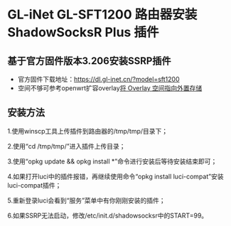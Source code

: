 # GL-iNet GL-SFT1200 路由器安装 ShadowSocksR Plus 插件

## 基于官方固件版本3.206安装SSRP插件

- 官方固件下载地址：https://dl.gl-inet.cn/?model=sft1200
- 空间不够可参考openwrt扩容overlay[将 Overlay 空间指向外置存储](https://blog.digicat-studio.com/Technology/openwrt_overlay.html)

## 安装方法
1.使用winscp工具上传插件到路由器的/tmp/tmp/目录下；

2.使用“cd /tmp/tmp/”进入插件上传目录；

3.使用“opkg update && opkg install *”命令进行安装后等待安装结束即可；

4.如果打开luci中的插件报错，再继续使用命令“opkg install luci-compat”安装luci-compat插件；

5.重新登录luci会看到“服务”菜单中有你刚刚安装的插件；

6.如果SSRP无法启动，修改/etc/init.d/shadowsocksr中的START=99。
